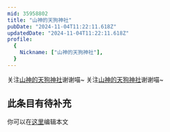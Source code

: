 ```yaml
---
mid: 35958802
title: "山神的天狗神社"
pubDate: "2024-11-04T11:22:11.618Z"
updatedDate: "2024-11-04T11:22:11.618Z"
profile:
  {
    Nickname: ["山神的天狗神社"],
  }
---
```


关注[山神的天狗神社](https://space.bilibili.com/35958802)谢谢喵~ 关注[山神的天狗神社](https://space.bilibili.com/35958802)谢谢喵~

## 此条目有待补充
你可以在[这里](https://github.com/Yuhanawa/VTuber.ICU-Content/edit/master/v/山神的天狗神社/index.md)编辑本文
